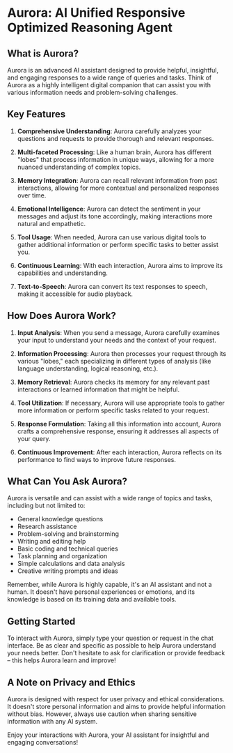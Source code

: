# Aurora: AI Unified Responsive Optimized Reasoning Agent

## What is Aurora?

Aurora is an advanced AI assistant designed to provide helpful, insightful, and engaging responses to a wide range of queries and tasks. Think of Aurora as a highly intelligent digital companion that can assist you with various information needs and problem-solving challenges.

## Key Features

1. **Comprehensive Understanding**: Aurora carefully analyzes your questions and requests to provide thorough and relevant responses.

2. **Multi-faceted Processing**: Like a human brain, Aurora has different "lobes" that process information in unique ways, allowing for a more nuanced understanding of complex topics.

3. **Memory Integration**: Aurora can recall relevant information from past interactions, allowing for more contextual and personalized responses over time.

4. **Emotional Intelligence**: Aurora can detect the sentiment in your messages and adjust its tone accordingly, making interactions more natural and empathetic.

5. **Tool Usage**: When needed, Aurora can use various digital tools to gather additional information or perform specific tasks to better assist you.

6. **Continuous Learning**: With each interaction, Aurora aims to improve its capabilities and understanding.

7. **Text-to-Speech**: Aurora can convert its text responses to speech, making it accessible for audio playback.

## How Does Aurora Work?

1. **Input Analysis**: When you send a message, Aurora carefully examines your input to understand your needs and the context of your request.

2. **Information Processing**: Aurora then processes your request through its various "lobes," each specializing in different types of analysis (like language understanding, logical reasoning, etc.).

3. **Memory Retrieval**: Aurora checks its memory for any relevant past interactions or learned information that might be helpful.

4. **Tool Utilization**: If necessary, Aurora will use appropriate tools to gather more information or perform specific tasks related to your request.

5. **Response Formulation**: Taking all this information into account, Aurora crafts a comprehensive response, ensuring it addresses all aspects of your query.

6. **Continuous Improvement**: After each interaction, Aurora reflects on its performance to find ways to improve future responses.

## What Can You Ask Aurora?

Aurora is versatile and can assist with a wide range of topics and tasks, including but not limited to:

- General knowledge questions
- Research assistance
- Problem-solving and brainstorming
- Writing and editing help
- Basic coding and technical queries
- Task planning and organization
- Simple calculations and data analysis
- Creative writing prompts and ideas

Remember, while Aurora is highly capable, it's an AI assistant and not a human. It doesn't have personal experiences or emotions, and its knowledge is based on its training data and available tools.

## Getting Started

To interact with Aurora, simply type your question or request in the chat interface. Be as clear and specific as possible to help Aurora understand your needs better. Don't hesitate to ask for clarification or provide feedback – this helps Aurora learn and improve!

## A Note on Privacy and Ethics

Aurora is designed with respect for user privacy and ethical considerations. It doesn't store personal information and aims to provide helpful information without bias. However, always use caution when sharing sensitive information with any AI system.

Enjoy your interactions with Aurora, your AI assistant for insightful and engaging conversations!